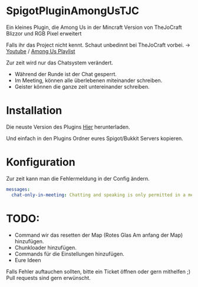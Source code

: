 # SpigotPluginAmongUsTJC

Ein kleines Plugin, die Among Us in der Mincraft Version von TheJoCraft Blizzor und RGB Pixel erweitert

Falls ihr das Project nicht kennt. Schaut unbedinnt bei TheJoCraft vorbei. -> [Youtube](https://www.youtube.com/user/thejominecraft) / [Among Us Playlist](https://www.youtube.com/watch?v=kUU34zO52uc&list=PL8yutqH6-uWoloIFyaAI1YRKk8DL8ITCQ)

Zur zeit wird nur das Chatsystem verändert.

  - Während der Runde ist der Chat gesperrt.
  - Im Meeting, können alle überlebenen miteinander schreiben.
  - Geister können die ganze zeit untereinander schreiben.

# Installation

Die neuste Version des Plugins [Hier](https://github.com/LittleKing205/SpigotPluginAmongUsTJC/releases/) herunterladen.

Und einfach in den Plugins Ordner eures Spigot/Bukkit Servers kopieren.

# Konfiguration

Zur zeit kann man die Fehlermeldung in der Config ändern.

```yaml
messages:
  chat-only-in-meeting: Chatting and speaking is only permitted in a meeting during a round
```
 
# TODO:
  - Command wir das resetten der Map (Rotes Glas Am anfang der Map) hinzufügen.
  - Chunkloader hinzufügen.
  - Commands für die Einstellungen hinzufügen.
  - Eure Ideen
  
Falls Fehler auftauchen sollten, bitte ein Ticket öffnen oder gern mithelfen ;) Pull requests sind gern erwünscht.

